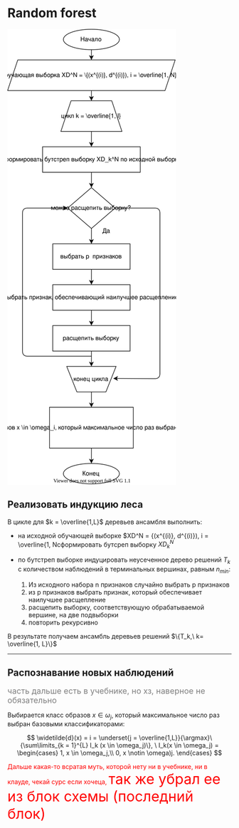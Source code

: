 # Random forest

![scheme](random_forest.svg)

## Реализовать индукцию леса

В цикле для $k = \overline{1,L}$ деревьев ансамбля выполнить:

+ на исходной обучающей выборке $XD^N = \{(x^{(i)}, d^{(i)}), i = \overline{1, Nсформировать бутсреп выборку $XD^N_k$
+ по бутстреп выборке индуцировать неусеченное дерево решений $T_k$ c количеством наблюдений в терминальных вершинах, равным $n_{min}$:

    1) Из исходного набора n  признаков случайно выбрать p  признаков
    2) из p  признаков выбрать признак, который обеспечивает наилучшее расщепление
    3) расщепить выборку, соответствующую обрабатываемой вершине, на две подвыборки
    4) повторить рекурсивно

В результате получаем ансамбль деревьев решений $\{T_k,\ k= \overline{1, L}\}$

---

## Распознавание новых наблюдений

<font color="gray" size="4">часть дальше есть в учебнике, но хз, наверное не обязательно</font>

Выбирается класс образов  $x \in \omega_j$, который максимальное число раз выбран базовыми классификаторами:

$$
    \widetilde{d}(x) = i = \underset{j = \overline{1,L}}{\argmax}\{\sum\limits_{k = 1}^{L} I_k (x \in \omega_j)\}, \ I_k(x \in \omega_j) = \begin{cases}
        1, x \in \omega_j,\\
        0, x \notin \omega)j.
    \end{cases}
$$

<font color="red">Дальше какая-то всратая муть, которой нету ни в учебнике, ни в клауде, чекай сурс если хочеца, <font size="6">так же убрал ее из блок схемы (последний блок)</font></font>
